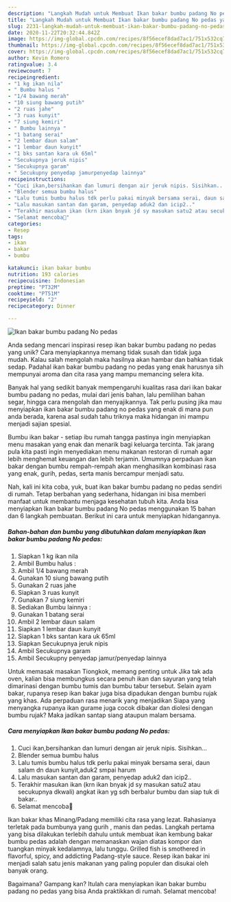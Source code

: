 ```yaml
---
description: "Langkah Mudah untuk Membuat Ikan bakar bumbu padang No pedas yang Enak"
title: "Langkah Mudah untuk Membuat Ikan bakar bumbu padang No pedas yang Enak"
slug: 2231-langkah-mudah-untuk-membuat-ikan-bakar-bumbu-padang-no-pedas-yang-enak
date: 2020-11-22T20:32:44.842Z
image: https://img-global.cpcdn.com/recipes/8f56ecef8dad7ac1/751x532cq70/ikan-bakar-bumbu-padang-no-pedas-foto-resep-utama.jpg
thumbnail: https://img-global.cpcdn.com/recipes/8f56ecef8dad7ac1/751x532cq70/ikan-bakar-bumbu-padang-no-pedas-foto-resep-utama.jpg
cover: https://img-global.cpcdn.com/recipes/8f56ecef8dad7ac1/751x532cq70/ikan-bakar-bumbu-padang-no-pedas-foto-resep-utama.jpg
author: Kevin Romero
ratingvalue: 3.4
reviewcount: 7
recipeingredient:
- "1 kg ikan nila"
- " Bumbu halus "
- "1/4 bawang merah"
- "10 siung bawang putih"
- "2 ruas jahe"
- "3 ruas kunyit"
- "7 siung kemiri"
- " Bumbu lainnya "
- "1 batang serai"
- "2 lembar daun salam"
- "1 lembar daun kunyit"
- "1 bks santan kara uk 65ml"
- "Secukupnya jeruk nipis"
- "Secukupnya garam"
- " Secukupny penyedap jamurpenyedap lainnya"
recipeinstructions:
- "Cuci ikan,bersihankan dan lumuri dengan air jeruk nipis. Sisihkan..."
- "Blender semua bumbu halus"
- "Lalu tumis bumbu halus tdk perlu pakai minyak bersama serai, daun salam dn daun kunyit,aduk2 smpai harum"
- "Lalu masukan santan dan garam, penyedap aduk2 dan icip2.."
- "Terakhir masukan ikan (krn ikan bnyak jd sy masukan satu2 atau secukupnya dkwali) angkat ikan yg sdh berbalur bumbu dan siap tuk di bakar.."
- "Selamat mencoba💜"
categories:
- Resep
tags:
- ikan
- bakar
- bumbu

katakunci: ikan bakar bumbu 
nutrition: 193 calories
recipecuisine: Indonesian
preptime: "PT32M"
cooktime: "PT51M"
recipeyield: "2"
recipecategory: Dinner

---
```



![Ikan bakar bumbu padang No pedas](https://img-global.cpcdn.com/recipes/8f56ecef8dad7ac1/751x532cq70/ikan-bakar-bumbu-padang-no-pedas-foto-resep-utama.jpg)

Anda sedang mencari inspirasi resep ikan bakar bumbu padang no pedas yang unik? Cara menyiapkannya memang tidak susah dan tidak juga mudah. Kalau salah mengolah maka hasilnya akan hambar dan bahkan tidak sedap. Padahal ikan bakar bumbu padang no pedas yang enak harusnya sih mempunyai aroma dan cita rasa yang mampu memancing selera kita.

Banyak hal yang sedikit banyak mempengaruhi kualitas rasa dari ikan bakar bumbu padang no pedas, mulai dari jenis bahan, lalu pemilihan bahan segar, hingga cara mengolah dan menyajikannya. Tak perlu pusing jika mau menyiapkan ikan bakar bumbu padang no pedas yang enak di mana pun anda berada, karena asal sudah tahu triknya maka hidangan ini mampu menjadi sajian spesial.

Bumbu ikan bakar - setiap ibu rumah tangga pastinya ingin menyiapkan menu masakan yang enak dan menarik bagi keluarga tercinta. Tak jarang pula kita pasti ingin menyediakan menu makanan restoran di rumah agar lebih menghemat keuangan dan lebih terjamin. Umumnya perpaduan ikan bakar dengan bumbu rempah-rempah akan menghasilkan kombinasi rasa yang enak, gurih, pedas, serta manis bercampur menjadi satu.


Nah, kali ini kita coba, yuk, buat ikan bakar bumbu padang no pedas sendiri di rumah. Tetap berbahan yang sederhana, hidangan ini bisa memberi manfaat untuk membantu menjaga kesehatan tubuh kita. Anda bisa menyiapkan Ikan bakar bumbu padang No pedas menggunakan 15 bahan dan 6 langkah pembuatan. Berikut ini cara untuk menyiapkan hidangannya.

<!--inarticleads1-->

##### Bahan-bahan dan bumbu yang dibutuhkan dalam menyiapkan Ikan bakar bumbu padang No pedas:

1. Siapkan 1 kg ikan nila
1. Ambil  Bumbu halus :
1. Ambil 1/4 bawang merah
1. Gunakan 10 siung bawang putih
1. Gunakan 2 ruas jahe
1. Siapkan 3 ruas kunyit
1. Gunakan 7 siung kemiri
1. Sediakan  Bumbu lainnya :
1. Gunakan 1 batang serai
1. Ambil 2 lembar daun salam
1. Siapkan 1 lembar daun kunyit
1. Siapkan 1 bks santan kara uk 65ml
1. Siapkan Secukupnya jeruk nipis
1. Ambil Secukupnya garam
1. Ambil  Secukupny penyedap jamur/penyedap lainnya


Untuk memasak masakan Tiongkok, memang penting untuk Jika tak ada oven, kalian bisa membungkus secara penuh ikan dan sayuran yang telah dimarinasi dengan bumbu tumis dan bumbu tabur tersebut. Selain ayam bakar, rupanya resep ikan bakar juga bisa dipadukan dengan bumbu rujak yang khas. Ada perpaduan rasa menarik yang menjadikan Siapa yang menyangka rupanya ikan gurame juga cocok dibakar dan diolesi dengan bumbu rujak? Maka jadikan santap siang ataupun malam bersama. 

<!--inarticleads2-->

##### Cara menyiapkan Ikan bakar bumbu padang No pedas:

1. Cuci ikan,bersihankan dan lumuri dengan air jeruk nipis. Sisihkan...
1. Blender semua bumbu halus
1. Lalu tumis bumbu halus tdk perlu pakai minyak bersama serai, daun salam dn daun kunyit,aduk2 smpai harum
1. Lalu masukan santan dan garam, penyedap aduk2 dan icip2..
1. Terakhir masukan ikan (krn ikan bnyak jd sy masukan satu2 atau secukupnya dkwali) angkat ikan yg sdh berbalur bumbu dan siap tuk di bakar..
1. Selamat mencoba💜


Ikan bakar khas Minang/Padang memiliki cita rasa yang lezat. Rahasianya terletak pada bumbunya yang gurih , manis dan pedas. Langkah pertama yang bisa dilakukan terlebih dahulu untuk membuat ikan kembung bakar bumbu pedas adalah dengan memanaskan wajan diatas kompor dan tuangkan minyak kedalamnya, lalu tunggu. Grilled fish is smothered in flavorful, spicy, and addicting Padang-style sauce. Resep ikan bakar ini menjadi salah satu jenis makanan yang paling populer dan disukai oleh banyak orang. 

Bagaimana? Gampang kan? Itulah cara menyiapkan ikan bakar bumbu padang no pedas yang bisa Anda praktikkan di rumah. Selamat mencoba!
